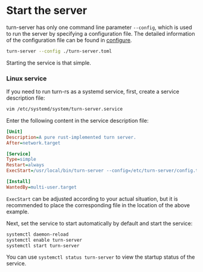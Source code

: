 # Start the server

turn-server has only one command line parameter `--config`, which is used to run the server by specifying a configuration file. The detailed information of the configuration file can be found in [configure](./configure.md).

```bash
turn-server --config ./turn-server.toml
```

Starting the service is that simple.


### Linux service

If you need to run turn-rs as a systemd service, first, create a service description file:

```bash
vim /etc/systemd/system/turn-server.service
```

Enter the following content in the service description file:

```ini
[Unit]
Description=A pure rust-implemented turn server.
After=network.target

[Service]
Type=simple
Restart=always
ExecStart=/usr/local/bin/turn-server --config=/etc/turn-server/config.toml

[Install]
WantedBy=multi-user.target
```

`ExecStart` can be adjusted according to your actual situation, but it is recommended to place the corresponding file in the location of the above example.

Next, set the service to start automatically by default and start the service:

```bash
systemctl daemon-reload
systemctl enable turn-server
systemctl start turn-server
```

You can use `systemctl status turn-server` to view the startup status of the service.
